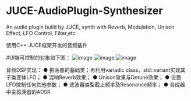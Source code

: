 # JUCE-AudioPlugin-Synthesizer
An audio plugin build by JUCE, synth with Reverb, Modulation, Unison Effect, LFO Control, Filter,etc

使用C++ JUCE框架开发的音频插件

#UI端可控制的对象如下图：
![image](https://github.com/user-attachments/assets/7d699076-459e-4e10-8820-3b1f10b8ee6f)
![image](https://github.com/user-attachments/assets/0683b430-8abc-4321-a75b-bffd70303c36)
![image](https://github.com/user-attachments/assets/89a5b216-0751-4bd6-b98c-36c17714b52e)



音频DSP实现：
● 振荡器的基础类；再利用variadic class，std::variant实现其子类变体LFO；
● 混响Reverb效果；
● Unison效果与Detune效果；
● 设置LFO控制任何其他参数；
● 滤波器类型截止频率及Resonance频率；
● 合成器中主振荡器的ADSR
